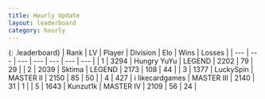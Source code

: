 ```yaml
---
title: Hourly Update
layout: leaderboard
category: hourly
---
```


{: .leaderboard}
| Rank | LV | Player | Division | Elo | Wins | Losses |
| --- | --- | --- | --- | --- | --- | --- |
| <span data-change="0">1</span> | 3294 | <span title="ID: 164871">Hungry YuYu</span> | LEGEND | <span data-change="0">2202</span> | <span data-change="0">79</span> | <span data-change="0">29</span> |
| <span data-change="1">2</span> | 2039 | <span title="ID: 353063">Sktima</span> | LEGEND | <span data-change="28">2173</span> | <span data-change="7">108</span> | <span data-change="1">44</span> |
| <span data-change="-1">3</span> | 1377 | <span title="ID: 498412">LuckySpin</span> | MASTER II | <span data-change="0">2150</span> | <span data-change="0">85</span> | <span data-change="0">50</span> |
| <span data-change="1">4</span> | 427 | <span title="ID: 700593">i likecardgames</span> | MASTER III | <span data-change="33">2140</span> | <span data-change="2">31</span> | <span data-change="0">1</span> |
| <span data-change="-1">5</span> | 1643 | <span title="ID: 392407">Kunzut1k</span> | MASTER IV | <span data-change="0">2109</span> | <span data-change="0">56</span> | <span data-change="0">24</span> |